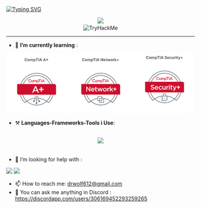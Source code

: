 

[![Typing SVG](https://readme-typing-svg.demolab.com?font=Jersey+10&size=50&pause=1000&color=14CD1E&center=true&vCenter=true&random=false&width=435&lines=Hey+i'm+Dr+W0lf;Welcome+to+my+profile+)](https://git.io/typing-svg)


<!-- <h3 style="color:DodgerBlue;" align="center" >ALOHA🍁</h3> -->
<!--
<p align="center">
 <b>I'm Dr_Wolf a guy who's into A.I and Cybersecurity always passionate for learning</b>
</p>
-->
<div align="center">
<img width=""src="https://cdn.discordapp.com/emojis/1083892795581943818.webp?size=96&quality=lossless" />
</div>

<div align="center">

 <img src="https://tryhackme-badges.s3.amazonaws.com/drw0lf03.png?8" alt="TryHackMe">

</div>



 
 <hr>
 
- 📝 **I’m currently learning** :
<img  width="600" src="comptia.PNG"/>

- ⚒️ **Languages-Frameworks-Tools i Use**:
<br>

<div align="center">
    <img src="https://skillicons.dev/icons?i=html,css,python,figma,git,github,vscode,vscodium,linux,bash,md,obsidian,matlab,blender&amp;perline=14"/>
</div>
<br>

- 🤔 I’m looking for help with : 
<img src="https://img.shields.io/badge/JavaScript-323330?style=for-the-badge&logo=javascript&logoColor=F7DF1E" />
<img src="https://img.shields.io/badge/C%2B%2B-00599C?style=for-the-badge&logo=c%2B%2B&logoColor=white" />
<br>

- 📫 How to reach me: drwolf612@gmail.com
- 💬 You can ask me anything in Discord : 
https://discordapp.com/users/306169452293259265

<!--

-->
